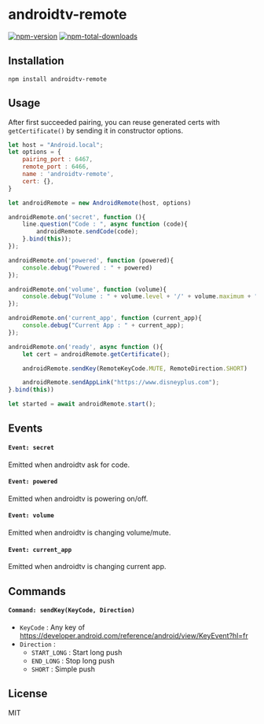 # androidtv-remote

[![npm-version](https://badgen.net/npm/v/androidtv-remote)](https://www.npmjs.com/package/androidtv-remote)
[![npm-total-downloads](https://badgen.net/npm/dt/androidtv-remote)](https://www.npmjs.com/package/androidtv-remote)

## Installation

```
npm install androidtv-remote
```

## Usage

After first succeeded pairing, you can reuse generated certs with `getCertificate()` by sending it in constructor options.

```js
let host = "Android.local";
let options = {
    pairing_port : 6467,
    remote_port : 6466,
    name : 'androidtv-remote',
    cert: {},
}

let androidRemote = new AndroidRemote(host, options)

androidRemote.on('secret', function (){
    line.question("Code : ", async function (code){
        androidRemote.sendCode(code);
    }.bind(this));
});

androidRemote.on('powered', function (powered){
    console.debug("Powered : " + powered)
});

androidRemote.on('volume', function (volume){
    console.debug("Volume : " + volume.level + '/' + volume.maximum + " | Muted : " + volume.muted);
});

androidRemote.on('current_app', function (current_app){
    console.debug("Current App : " + current_app);
});

androidRemote.on('ready', async function (){
    let cert = androidRemote.getCertificate();

    androidRemote.sendKey(RemoteKeyCode.MUTE, RemoteDirection.SHORT)

    androidRemote.sendAppLink("https://www.disneyplus.com");
}.bind(this))

let started = await androidRemote.start();
```
## Events

#### `Event: secret`

Emitted when androidtv ask for code.

#### `Event: powered`

Emitted when androidtv is powering on/off.

#### `Event: volume`

Emitted when androidtv is changing volume/mute.

#### `Event: current_app`

Emitted when androidtv is changing current app.

## Commands

#### `Command: sendKey(KeyCode, Direction)`
- `KeyCode` : Any key of https://developer.android.com/reference/android/view/KeyEvent?hl=fr
- `Direction` : 
  * `START_LONG` : Start long push
  * `END_LONG` : Stop long push
  * `SHORT` : Simple push


## License

MIT
